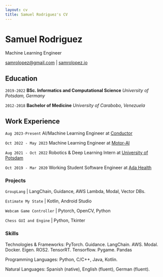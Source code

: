 ```yaml
---
layout: cv
title: Samuel Rodriguez's CV
---
```

# Samuel Rodriguez
Machine Learning Engineer

<div id="webaddress">
<a href="samrolopez@gmail.com">samrolopez@gmail.com</a>
| <a href="https://www.samrolopez.io">samrolopez.io</a>
</div>

## Education

`2019-2022`
__BSc. Informatics and Computational Science__
*University of Potsdam, Germany*

`2012-2018`
__Bachelor of Medicine__
*University of Carabobo, Venezuela*

## Work Experience

`Aug 2023-Present`
AI/Machine Learning Engineer at [Conductor](https://www.conductor.com/)

`Oct 2022 - May 2023`
Machine Learning Engineer at [Motor-AI](https://motor-ai.com/)

`Aug 2021 - Oct 2022`
Robotics & Deep Learning Intern at [University of Potsdam](https://www.uni-potsdam.de/de/cs-ml/index)

`Oct 2019 - Mar 2020`
Working Student Software Engineer at [Ada Health](https://www.ada.com/)

### Projects

`GroupLang` | LangChain, Guidance, AWS Lambda, Modal, Vector DBs.

`Estimate My State` | Kotlin, Android Studio

`Webcam Game Controller` | Pytorch, OpenCV, Python

`Chess GUI and Engine` | Python, Tkinter

### Skills

Technologies & Frameworks: PyTorch. Guidance. LangChain. AWS. Modal. Docker. Eigen. ROS2. TensorRT. Tensorflow. Pygame. Pandas

Programming Languages: Python, C/C++, Java, Kotlin.

Natural Languages: Spanish (native), English (fluent), German (fluent).





